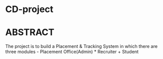# CD-project

# ABSTRACT
  The project is to build a Placement & Tracking System in which there are three modules
      - Placement Office(Admin)
      * Recruiter
      + Student
  
